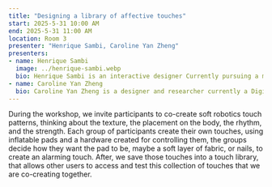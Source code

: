 ```yaml
---
title: "Designing a library of affective touches"
start: 2025-5-31 10:00 AM
end: 2025-5-31 11:00 AM
location: Room 3
presenter: "Henrique Sambi, Caroline Yan Zheng"
presenters:
- name: Henrique Sambi
  image: ../henrique-sambi.webp
  bio: Henrique Sambi is an interactive designer Currently pursuing a master’s degree at KTH, Henrique is exploring technologies that interact closely with our bodies.
- name: Caroline Yan Zheng
  bio: Caroline Yan Zheng is a designer and researcher currently a Digital Futures postdoc fellow at KTH Royal Institute of Technology.
---
```


During the workshop, we invite participants to co-create soft robotics touch patterns, thinking about the texture, the placement on the body, the rhythm, and the strength.
Each group of participants create their own touches, using inflatable pads and a hardware created for controlling them, the groups decide how they want the pad to be, maybe a soft layer of fabric, or nails, to create an alarming touch.  After, we save those touches into a touch library, that allows other users to access and test this collection of touches that we are co-creating together.
